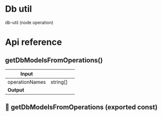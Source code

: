 # Db util

db-util (node operation)



# Api reference

## getDbModelsFromOperations()

| Input      |    |    |
| ---------- | -- | -- |
| operationNames | string[] |  |
| **Output** |    |    |



## 📄 getDbModelsFromOperations (exported const)

